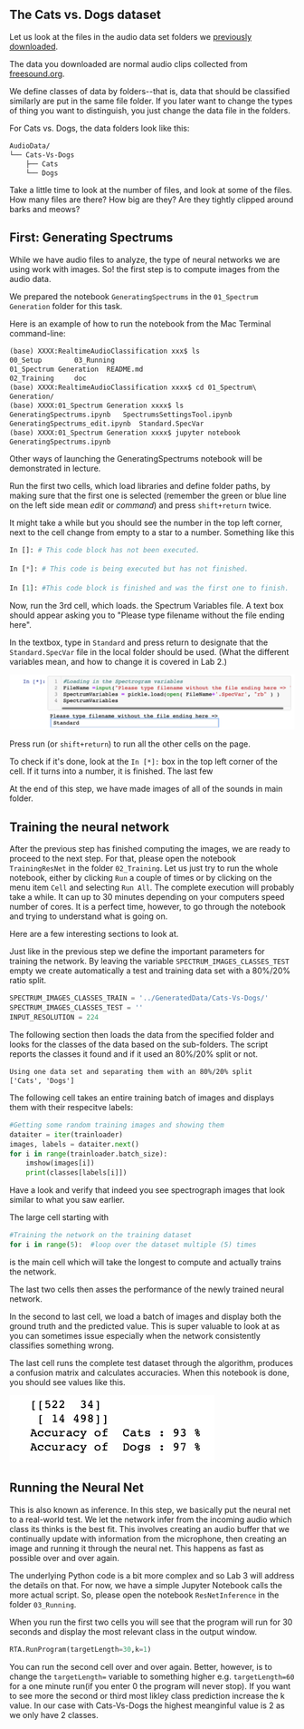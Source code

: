 ## The Cats vs. Dogs dataset
Let us look at the files in the audio data set folders we [previously downloaded](https://github.com/DavidGoedicke/RealtimeAudioClassification/wiki/Lab-0.-Setting-up#download-datasets).

The data you downloaded are normal audio clips collected from [freesound.org](http://freesound.org).

We define classes of data by folders--that is, data that should be classified similarly are put in the same file folder. If you later want to change the types of thing you want to distinguish, you just change the data file in the folders.

For Cats vs. Dogs, the data folders look like this:
``` shell
AudioData/
└── Cats-Vs-Dogs
    ├── Cats
    └── Dogs
````

Take a little time to look at the number of files, and look at some of the files. How many files are there? How big are they? Are they tightly clipped around barks and meows?

## First: Generating Spectrums
 
While we have audio files to analyze, the type of neural networks we are using work with images. So! the first step is to compute images from the audio data.

We prepared the notebook `GeneratingSpectrums` in the `01_Spectrum Generation` folder for this task. 

Here is an example of how to run the notebook from the Mac Terminal command-line:

```` shell
(base) XXXX:RealtimeAudioClassification xxx$ ls
00_Setup		03_Running
01_Spectrum Generation	README.md
02_Training		doc
(base) XXXX:RealtimeAudioClassification xxxx$ cd 01_Spectrum\ Generation/
(base) XXXX:01_Spectrum Generation xxxx$ ls
GeneratingSpectrums.ipynb	SpectrumsSettingsTool.ipynb
GeneratingSpectrums_edit.ipynb	Standard.SpecVar
(base) XXXX:01_Spectrum Generation xxxx$ jupyter notebook GeneratingSpectrums.ipynb 
````
Other ways of launching the GeneratingSpectrums notebook will be demonstrated in lecture.

Run the first two cells,  which load libraries and define folder paths, by making sure that the first one is selected (remember the green or blue line on the left side mean *edit* or *command*) and press `shift+return` twice. 

It might take a while but you should see the number in the top left corner, next to the cell change from empty to a star to a number. Something like this 
```python
In []: # This code block has not been executed.

In [*]: # This code is being executed but has not finished. 

In [1]: #This code block is finished and was the first one to finish. 
```

Now, run the 3rd cell,  which loads. the Spectrum Variables file. A text box should appear asking you to "Please type filename without the file ending here". 

In the textbox, type in ``Standard`` and press return to designate that the `Standard.SpecVar` file in the local folder should be used.  (What the different variables mean, and how to change it is covered in Lab 2.) 

![How to load a Spec file.](images/SpecFileLoad.png)

Press run (or `shift+return`) to run all the other cells on the page.

To check if it's done, look at the `In [*]:` box in the top left corner of the cell. If it turns into a number, it is finished. The last few 

At the end of this step, we have made images of all of the sounds in main folder.

## Training the neural network

After the previous step has finished computing the images, we are ready to proceed to the next step. For that, please open the notebook `TrainingResNet` in the folder `02_Training`. Let us just try to run the whole notebook, either by clicking `Run` a couple of times or by clicking on the menu item `Cell` and selecting `Run All`. The complete execution will probably take a while. It can up to 30 minutes depending on your computers speed number of cores. It is a perfect time, however, to go through the notebook and trying to understand what is going on.

Here are a few interesting sections to look at.



Just like in the previous step we define the important parameters for training the network.
By leaving the variable `SPECTRUM_IMAGES_CLASSES_TEST` empty we create automatically a test and training data set with a 80%/20% ratio split. 
```python
SPECTRUM_IMAGES_CLASSES_TRAIN = '../GeneratedData/Cats-Vs-Dogs/'
SPECTRUM_IMAGES_CLASSES_TEST = ''
INPUT_RESOLUTION = 224
```
The following section then loads the data from the specified folder and looks for the classes of the data based on the sub-folders. The script reports the classes it found and if it used an 80%/20% split or not.

```shell
Using one data set and separating them with an 80%/20% split
['Cats', 'Dogs']
```

The following cell takes an entire training batch of images and displays them with their respecitve labels:
```python
#Getting some random training images and showing them
dataiter = iter(trainloader)
images, labels = dataiter.next()
for i in range(trainloader.batch_size):
    imshow(images[i])
    print(classes[labels[i]])
```
Have a look and verify that indeed you see spectrograph images that look similar to what you saw earlier.


The large cell starting with
```python
#Training the network on the training dataset
for i in range(5):  #loop over the dataset multiple (5) times
```
is the main cell which will take the longest to compute and actually trains the network. 


The last two cells then asses the performance of the newly trained neural network.

In the second to last cell, we load a batch of images and display both the ground truth and the predicted value. This is super valuable to look at as you can sometimes issue especially when the network consistently classifies something wrong.

The last cell runs the complete test dataset through the algorithm, produces a confusion matrix and calculates accuracies. When this notebook is done, you should see values like this.

![ExampleConfusionMatrix](images/confusionmatrix.png)

## Running the Neural Net
This is also known as inference. In this step, we basically put the neural net to a real-world test. We let the network infer from the incoming audio which class its thinks is the best fit.
This involves creating an audio buffer that we continually update with information from the microphone, then creating an image and running it through the neural net. This happens as fast as possible over and over again.

The underlying Python code is a bit more complex and so Lab 3 will address the details on that. For now, we have a simple Jupyter Notebook calls the more actual script. So, please open the notebook `ResNetInference` in the folder `03_Running`. 

When you run the first two cells you will see that the program will run for 30 seconds and display the most relevant class in the output window.

```python
RTA.RunProgram(targetLength=30,k=1)
```
You can run the second cell over and over again. Better, however, is to change the ``targetLength=`` variable to something higher e.g. ``targetLength=60`` for a one minute run(if you enter 0 the program will never stop). If you want to see more the second or third most likley class prediction increase the k value. In our case with Cats-Vs-Dogs the highest meanginful value is 2 as we only have 2 classes. 
 